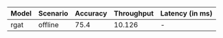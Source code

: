 | Model   | Scenario   |   Accuracy |   Throughput | Latency (in ms)   |
|---------|------------|------------|--------------|-------------------|
| rgat    | offline    |       75.4 |       10.126 | -                 |